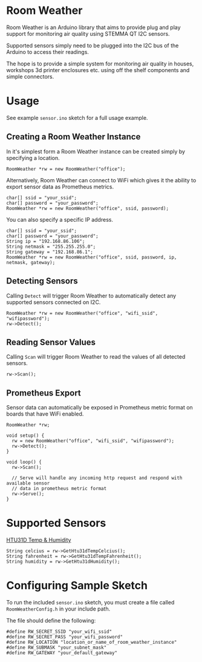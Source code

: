 # Room Weather

Room Weather is an Arduino library that aims to provide plug and play support for monitoring air quality using STEMMA QT I2C sensors.

Supported sensors simply need to be plugged into the I2C bus of the Arduino to access their readings.

The hope is to provide a simple system for monitoring air quality in houses, workshops 3d printer enclosures etc. using off the shelf components and simple connectors.

# Usage

See example `sensor.ino` sketch for a full usage example.

## Creating a Room Weather Instance

In it's simplest form a Room Weather instance can be created simply by specifying a location.

```
RoomWeather *rw = new RoomWeather("office");
```

Alternatively, Room Weather can connect to WiFi which gives it the ability to export sensor data as Prometheus metrics.

```
char[] ssid = "your_ssid";
char[] password = "your_password";
RoomWeather *rw = new RoomWeather("office", ssid, password);
```

You can also specify a specific IP address.

```
char[] ssid = "your_ssid";
char[] password = "your_password";
String ip = "192.168.86.106";
String netmask = "255.255.255.0";
String gateway = "192.168.86.1";
RoomWeather *rw = new RoomWeather("office", ssid, password, ip, netmask, gateway);
```

## Detecting Sensors

Calling `Detect` will trigger Room Weather to automatically detect any supported sensors connected on I2C.

```
RoomWeather *rw = new RoomWeather("office", "wifi_ssid", "wifipassword");
rw->Detect();
```

## Reading Sensor Values
Calling `Scan` will trigger Room Weather to read the values of all detected sensors.

```
rw->Scan();
```

## Prometheus Export

Sensor data can automatically be exposed in Prometheus metric format on boards that have WiFi enabled.

```
RoomWeather *rw;

void setup() {
  rw = new RoomWeather("office", "wifi_ssid", "wifipassword");
  rw->Detect();
}

void loop() {
  rw->Scan();

  // Serve will handle any incoming http request and respond with available sensor 
  // data in prometheus metric format
  rw->Serve();
}
```

# Supported Sensors

[HTU31D Temp & Humidity](https://www.adafruit.com/product/4832)

```
String celcius = rw->GetHtu31dTempCelcius();
String fahrenheit = rw->GetHtu31dTempFahrenheit();
String humidity = rw->GetHtu31dHumidity();
```

# Configuring Sample Sketch

To run the included `sensor.ino` sketch, you must create a file called `RoomWeatherConfig.h` in your include path.

The file should define the following:

```
#define RW_SECRET_SSID "your_wifi_ssid"
#define RW_SECRET_PASS "your_wifi_password"
#define RW_LOCATION "location_or_name_of_room_weather_instance"
#define RW_SUBMASK "your_subnet_mask"
#define RW_GATEWAY "your_default_gateway"
```
